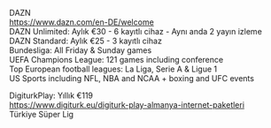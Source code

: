 DAZN  
https://www.dazn.com/en-DE/welcome  
DAZN Unlimited: Aylık €30 - 6 kayıtlı cihaz - Aynı anda 2 yayın izleme   
DAZN Standard: Aylık €25 - 3 kayıtlı cihaz  
Bundesliga: All Friday & Sunday games  
UEFA Champions League: 121 games including conference  
Top European football leagues: La Liga, Serie A & Ligue 1  
US Sports including NFL, NBA and NCAA + boxing and UFC events  

DigiturkPlay: Yıllık €119  
https://www.digiturk.eu/digiturk-play-almanya-internet-paketleri  
Türkiye Süper Lig
